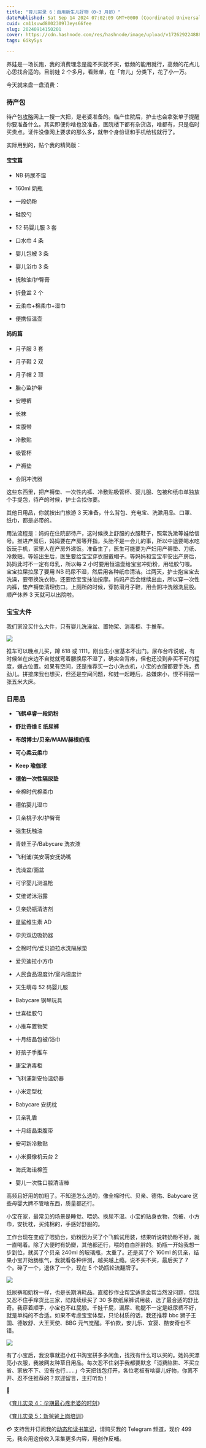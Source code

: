 ```yaml
---
title: "育儿实录 6：自用新生儿好物（0~3 月龄）"
datePublished: Sat Sep 14 2024 07:02:09 GMT+0000 (Coordinated Universal Time)
cuid: cm11suwd8002309l3eys66fee
slug: 20240914150201
cover: https://cdn.hashnode.com/res/hashnode/image/upload/v1726292248883/4cd7f383-4ef4-4671-a73f-8f5b47248c2b.png
tags: 6iky5ys

---
```


养娃是一场长跑，我的消费理念是能不买就不买，低频的能用就行，高频的花点儿心思找合适的。目前娃 2 个多月，看账单，在「育儿」分类下，花了小一万。

今天就来盘一盘消费：

### 待产包

待产包[攻略](https://mp.weixin.qq.com/s/fLpZSGQA8-BF46vejWl8iA)网上一搜一大把，是老婆准备的。临产住院后，护士也会拿张单子提醒你要准备什么。其实即便你啥也没准备，医院楼下都有杂货店，啥都有，只是临时买贵点。证件没像网上要求的那么多，就带个身份证和手机给钱就行了。

实际用到的，贴个我的精简版：

#### 宝宝篇

* NB 码尿不湿
    
* 160ml 奶瓶
    
* 一段奶粉
    
* 硅胶勺
    
* 52 码婴儿服 3 套
    
* 口水巾 4 条
    
* 婴儿包被 3 条
    
* 婴儿浴巾 3 条
    
* 抚触油/护臀膏
    
* 折叠盆 2 个
    
* 云柔巾+棉柔巾+湿巾
    
* 便携恒温壶
    

#### 妈妈篇

* 月子服 3 套
    
* 月子鞋 2 双
    
* 月子帽 2 顶
    
* 胎心监护带
    
* 安睡裤
    
* 长袜
    
* 束腹带
    
* 冷敷贴
    
* 吸管杯
    
* 产褥垫
    
* 会阴冲洗器
    

这些东西里，把产褥垫、一次性内裤、冷敷贴吸管杯、婴儿服、包被和纸巾单独放个手提包，待产的时候，护士会找你要。

其他日用品，你就按出门旅游 3 天准备，什么背包、充电宝、洗漱用品、口罩、纸巾，都是必带的。

用法流程是：妈妈在住院部待产，这时候换上舒服的衣服鞋子，照常洗漱等娃给信号。推进产房后，妈妈要在产房等开指，头胎不是一会儿的事，所以中途要喝水吃饭玩手机，家里人在产房外递饭。准备生了，医生可能要为产妇用产褥垫、刀纸、冷敷贴。等娃出生后，医生要给宝宝穿衣服戴帽子。等妈妈和宝宝平安出产房后，妈妈此时不一定有母乳，所以每 2 小时要用恒温壶给宝宝冲奶粉，用硅胶勺喂。宝宝拉屎拉尿了要用 NB 码尿不湿，然后用各种纸巾清洁。过两天，护士抱宝宝去洗澡，要带换洗衣物，还要给宝宝抹油按摩。妈妈产后会继续出血，所以穿一次性内裤，垫产褥垫清理伤口。上厕所的时候，穿防滑月子鞋，用会阴冲洗器洗屁股。顺产休养 3 天就可以出院啦。

### 宝宝大件

我们家没买什么大件，只有婴儿洗澡盆、置物架、消毒柜、手推车。

![](https://cdn.hashnode.com/res/hashnode/image/upload/v1726293483057/08cdbe69-0682-4864-bd1d-0ddaa37db716.jpeg)

推车可以晚点儿买，蹲 618 或 1111，刚出生小宝基本不出门。尿布台咋说呢，有时候坐在床边不自觉就弯着腰换尿不湿了，确实会背疼，但也还没到非买不可的程度，嫌占位置。如果有空间，还是推荐买一台小洗衣机，小宝的衣服都要手洗，费劲儿。拼接床我也想买，但还是空间问题，和娃一起睡后，总嫌床小，恨不得摆一张五米大床。

### 日用品

* **飞鹤卓睿一段奶粉**
    
* **舒比奇维 E 纸尿裤**
    
* **布朗博士/贝亲/MAM/赫根奶瓶**
    
* **可心柔云柔巾**
    
* **Keep 瑜伽球**
    
* **德佑一次性隔尿垫**
    
* 全棉时代棉柔巾
    
* 德佑婴儿湿巾
    
* 贝亲桃子水/护臀膏
    
* 强生抚触油
    
* 青蛙王子/Babycare 洗衣液
    
* 飞利浦/美安萌安抚奶嘴
    
* 洗澡盆/面盆
    
* 可孚婴儿测温枪
    
* 艾维诺沐浴露
    
* 贝亲奶瓶清洁剂
    
* 星鲨维生素 AD
    
* 孕贝双边吸奶器
    
* 全棉时代/爱贝迪拉水洗隔尿垫
    
* 爱贝迪拉小方巾
    
* 人民食品温度计/室内温度计
    
* 天生萌母 52 码婴儿服
    
* Babycare 钢琴玩具
    
* 世喜硅胶勺
    
* 小推车置物架
    
* 十月结晶包被/浴巾
    
* 好孩子手推车
    
* 康宝消毒柜
    
* 飞利浦新安怡温奶器
    
* 小米定型枕
    
* Babycare 安抚枕
    
* 贝亲乳盾
    
* 十月结晶束腹带
    
* 安可新冷敷贴
    
* 小米摄像机云台 2
    
* 海氏海诺棉签
    
* 婴儿一次性口腔清洁棒
    

高频且好用的加粗了。不知道怎么选的，像全棉时代、贝亲、德佑、Babycare 这些母婴大牌不管啥东西，质量都还行。

小宝在家，最常见的场景是睡觉、喂奶、换尿不湿。小宝的贴身衣物，包被、小方巾，安抚枕，买纯棉的，手感好舒服的。

工作台现在变成了喂奶台，奶粉因为买了个飞鹤试用装，结果听说转奶粉不好，就一直喝着。除了大便时有奶瓣，其他都还行，喂的白白胖胖的。奶瓶一开始我想一步到位，就买了个贝亲 240ml 的玻璃瓶，太重了。还是买了个 160ml 的贝亲，结果小宝开始肠胀气，我就看各种评测，越买越上瘾。说不买不买，最后买了 7 个。碎了一个，退休了一个，现在 5 个奶瓶轮流翻牌子。

![](https://cdn.hashnode.com/res/hashnode/image/upload/v1726297304434/e4371b32-5c5c-42ff-9c57-191c0e103c3c.jpeg)

纸尿裤和奶粉一样，也是长期消耗品。直接抄作业帮宝适黑金帮当然没问题，但我又忍不住手痒货比三家，陆陆续续买了 30 多款纸尿裤试用装，选了最合适的舒比奇。我穿着顺手，小宝也不红屁股。千娃千屁，漏尿、勒腿不一定是纸尿裤不好，就是单纯的不合适。如果不考虑宝宝体型，只论材质的话，我还推荐 bbc 狮子王国、德敏舒、大王天使、BBG 元气觉醒。平价款，安儿乐、宜婴、酷安奇也不错。

![](https://cdn.hashnode.com/res/hashnode/image/upload/v1726292475902/4ad6ec8f-1176-4729-83a2-229243545553.jpeg)

有了小宝后，我没事就逛小红书淘宝拼多多闲鱼，找找有什么可以买的。她妈买漂亮小衣服，我被网友种草日用品。每次忍不住剁手我都要默念「消费陷阱、不买立省、家放不下、没有也行……」今天把钱包打开，各位老板有啥婴儿好物，你离不开、忍不住推荐的？欢迎留言，主打听劝！

🔗

《[育儿实录 4：孕期最心疼老婆的时刻](https://mp.weixin.qq.com/s?__biz=MzI3MzU5MDA1OQ==&mid=2247488618&idx=1&sn=8e205eafd2e2a639fd1e4b5e221ad9da&chksm=eb21a62edc562f38082855502dae2dd5c4cf34c5ea24fa1eb5db5268f8a0d25f880c0ea6e816&token=839312386&lang=zh_CN#rd)》

《[育儿实录 5：新爸爸上岗培训](https://mp.weixin.qq.com/s?__biz=MzI3MzU5MDA1OQ==&mid=2247488626&idx=1&sn=5c3c966d6a16e96505805e0cf7af12f7&chksm=eb21a636dc562f20816ad9b99c57e3f8020eedc4f8791b43da48a42d464ced2d8eda223ab4bf&token=839312386&lang=zh_CN#rd)》

💳 支持我并订阅我的[动态和读书笔记](https://mp.weixin.qq.com/s/A_yK10ktL8Nl7RzsnGwzEg)，请购买我的 Telegram 频道，现价 499 元，我会用这份收入采集更多内容，用创作反哺。